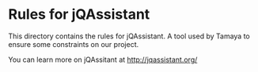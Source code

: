# Rules for jQAssistant

This directory contains the rules for 
jQAssistant. A tool used by Tamaya to
ensure some constraints on our project.

You can learn more on jQAssitant at http://jqassistant.org/

